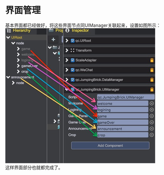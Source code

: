 # 界面管理
基本界面都已经做好，将这些界面节点同UIManager关联起来，设置如图所示：  
![](../../images/ui_manager_setting.png)  
这样界面部分也就都完成了。